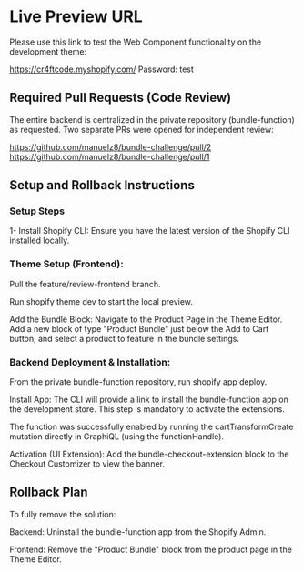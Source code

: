 <h1>Live Preview URL</h1>

Please use this link to test the Web Component functionality on the development theme:

https://cr4ftcode.myshopify.com/
Password: test

<h2>Required Pull Requests (Code Review)</h2>

The entire backend is centralized in the private repository (bundle-function) as requested. Two separate PRs were opened for independent review:

https://github.com/manuelz8/bundle-challenge/pull/2
https://github.com/manuelz8/bundle-challenge/pull/1

<h2>Setup and Rollback Instructions</h2>
<h3>Setup Steps</h3>

1- Install Shopify CLI: Ensure you have the latest version of the Shopify CLI installed locally.

<h3>Theme Setup (Frontend):</h3>

Pull the feature/review-frontend branch.

Run shopify theme dev to start the local preview.

Add the Bundle Block: Navigate to the Product Page in the Theme Editor. Add a new block of type "Product Bundle" just below the Add to Cart button, and select a product to feature in the bundle settings.

<h3>Backend Deployment & Installation:</h3>

From the private bundle-function repository, run shopify app deploy.

Install App: The CLI will provide a link to install the bundle-function app on the development store. This step is mandatory to activate the extensions.

The function was successfully enabled by running the cartTransformCreate mutation directly in GraphiQL (using the functionHandle).

Activation (UI Extension): Add the bundle-checkout-extension block to the Checkout Customizer to view the banner.

<h2>Rollback Plan</h2>

To fully remove the solution:

Backend: Uninstall the bundle-function app from the Shopify Admin.

Frontend: Remove the "Product Bundle" block from the product page in the Theme Editor.
